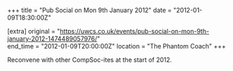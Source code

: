 +++
title = "Pub Social on Mon 9th January 2012"
date = "2012-01-09T18:30:00Z"

[extra]
original = "https://uwcs.co.uk/events/pub-social-on-mon-9th-january-2012-1474489057976/"    
end_time = "2012-01-09T20:00:00Z"
location = "The Phantom Coach"
+++

Reconvene with other CompSoc-ites at the start of 2012.

